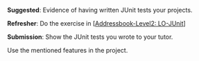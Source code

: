 <div id="basic">

**Suggested**: Evidence of having written JUnit tests your projects.

**Refresher**: Do the exercise in [[Addressbook-Level2: LO-JUnit]({{module_org}}/addressbook-level2/blob/master/docs/LearningOutcomes.adoc#use-junit-to-implement-unit-tests-code-lo-junit-code)]

**Submission**: Show the JUnit tests you wrote to your tutor.   

</div>


<div id="intermediate">

Use the mentioned features in the project.

</div>